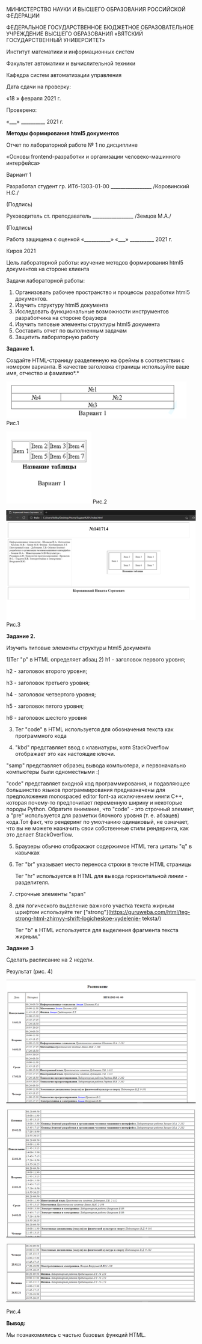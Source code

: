 ﻿МИНИСТЕРСТВО НАУКИ И ВЫСШЕГО ОБРАЗОВАНИЯ
РОССИЙСКОЙ ФЕДЕРАЦИИ

ФЕДЕРАЛЬНОЕ ГОСУДАРСТВЕННОЕ БЮДЖЕТНОЕ ОБРАЗОВАТЕЛЬНОЕ УЧРЕЖДЕНИЕ ВЫСШЕГО ОБРАЗОВАНИЯ
«ВЯТСКИЙ ГОСУДАРСТВЕННЫЙ УНИВЕРСИТЕТ»

Институт математики и информационных систем

Факультет автоматики и вычислительной техники

Кафедра систем автоматизации управления


Дата сдачи на проверку:

«18  »   февраля     2021 г.

Проверено:

«\_\_\_» \_\_\_\_\_\_\_\_\_\_ 2021 г.

**Методы формирования html5 документов**

Отчет по лабораторной работе № 1
по дисциплине

«Основы frontend-разработки и организации человеко-машинного интерфейса»

Вариант 1

Разработал студент гр. ИТб-1303-01-00	        \_\_\_\_\_\_\_\_\_\_\_\_\_\_\_\_\_ /Коровинский Н.С./

(Подпись)

Руководитель ст. преподаватель		   \_\_\_\_\_\_\_\_\_\_\_\_\_\_\_\_\_ /Земцов М.А./

(Подпись)

Работа защищена с оценкой			«\_\_\_\_\_\_\_\_\_\_\_» «\_\_\_» \_\_\_\_\_\_\_\_\_\_ 2021 г.

Киров 2021

Цель лабораторной работы: изучение методов формирования html5 документов на стороне клиента

Задачи лабораторной работы:

1. Организовать рабочее пространство и процессы разработки html5 документов.
1. Изучить структуру html5 документа
1. Исследовать функциональные возможности инструментов разработчика на стороне браузера
1. Изучить типовые элементы структуры html5 документа
1. Составить отчет по выполненным задачам
1. Защитить лабораторную работу




<b>Задание 1.</b>

Создайте HTML-страницу разделенную на фреймы в соответствии с номером варианта. В качестве заголовка страницы используйте ваше имя, отчество и фамилию*.*

![](Aspose.Words.f21043e7-d313-4952-9678-68952ef543a5.001.png)
Рис.1

![](Aspose.Words.f21043e7-d313-4952-9678-68952ef543a5.002.png)
Рис.2

![](Aspose.Words.f21043e7-d313-4952-9678-68952ef543a5.003.png)
Рис.3

<b>Задание 2.</b>

Изучить типовые элементы структуры html5 документа

1)Тег "p" в HTML определяет абзац
2) h1 - заголовок первого уровня;

   h2 - заголовок второго уровня;

   h3 - заголовок третьего уровня;

   h4 - заголовок четвертого уровня;

   h5 - заголовок пятого уровня;

   h6 - заголовок шестого уровня

3) Тег "code" в HTML используется для обозначения текста как программного кода

4) "kbd" представляет ввод с клавиатуры, хотя StackOverflow отображает это как настоящие ключи.

  "samp" представляет образец вывода компьютера, и первоначально компьютеры были одноместными :)

  "code" представляет входной код программирования, и подавляющее большинство языков программирования предназначены для предположения monospaced editor font-за исключением книги   C++, которая почему-то предпочитает переменную ширину и некоторые породы Python. Обратите внимание, что "code" - это строчный элемент, а "pre" используется для разметки         блочного уровня (т. е. абзацев) кода.Тот факт, что рендеринг по умолчанию одинаковый, не означает, что вы не можете назначить свои собственные стили рендеринга, как это делает   StackOverflow.

5) Браузеры обычно отображают содержимое HTML тега цитаты "q" в кавычках

6) Тег "br" указывает место переноса строки в тексте HTML страницы

   Тег "hr" используется в HTML для вывода горизонтальной линии - разделителя.

7) строчные элементы "span"

8) для логического выделение важного участка текста жирным шрифтом используйте тег ["strong"](https://guruweba.com/html/teg-strong-html-zhirnyy-shrift-logicheskoe-vydelenie-        teksta/)

   Тег "b" в HTML используется для выделения фрагмента текста жирным."

<b>Задание 3</b> 

Сделать расписание на 2 недели.

Результат (рис. 4)

![](Aspose.Words.f21043e7-d313-4952-9678-68952ef543a5.004.png)


![](Aspose.Words.f21043e7-d313-4952-9678-68952ef543a5.005.png)


![](Aspose.Words.f21043e7-d313-4952-9678-68952ef543a5.006.png)

Рис.4


<b>Вывод:</b>

Мы познакомились с частью базовых функций HTML.
